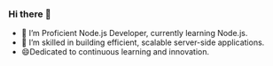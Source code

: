 ### Hi there 👋

- 🌱 I’m Proficient Node.js Developer, currently learning Node.js.
- 🤔 I’m skilled in building efficient, scalable server-side applications.
- 😄Dedicated to continuous learning and innovation.
